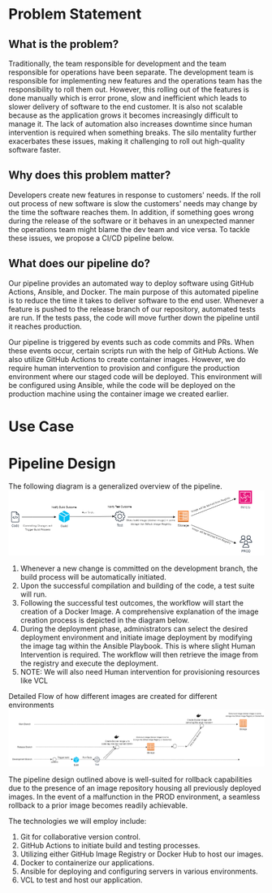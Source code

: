 # Problem Statement

## What is the problem?
Traditionally, the team responsible for development and the team responsible for operations have been separate. The development team is responsible for implementing new features and the operations team has the responsibility to roll them out. However, this rolling out of the features is done manually which is error prone, slow and inefficient which leads to slower delivery of software to the end customer. It is also not scalable because as the application grows it becomes increasingly difficult to manage it. The lack of automation also increases downtime since human intervention is required when something breaks. The silo mentality further exacerbates these issues, making it challenging to roll out high-quality software faster.

## Why does this problem matter?
Developers create new features in response to customers' needs. If the roll out process of new software is slow the customers' needs may change by the time the software reaches them. In addition, if something goes wrong during the release of the software or it behaves in an unexpected manner the operations team might blame the dev team and vice versa. To tackle these issues, we propose a CI/CD pipeline below.

## What does our pipeline do?
Our pipeline provides an automated way to deploy software using GitHub Actions, Ansible, and Docker. The main purpose of this automated pipeline is to reduce the time it takes to deliver software to the end user. Whenever a feature is pushed to the release branch of our repository, automated tests are run. If the tests pass, the code will move further down the pipeline until it reaches production.

Our pipeline is triggered by events such as code commits and PRs. When these events occur, certain scripts run with the help of GitHub Actions. We also utilize GitHub Actions to create container images. However, we do require human intervention to provision and configure the production environment where our staged code will be deployed. This environment will be configured using Ansible, while the code will be deployed on the production machine using the container image we created earlier.

# Use Case

# Pipeline Design
The following diagram is a generalized overview of the pipeline.
![Pipeline Design Overview](./pipeline%20designs/pipeline_design_overview.png)

1. Whenever a new change is committed on the development branch, the build process will be automatically initiated.
2. Upon the successful compilation and building of the code, a test suite will run.
3. Following the successful test outcomes, the workflow will start the creation of a Docker Image. A comprehensive explanation of the image creation process is depicted in the diagram below.
4. During the deployment phase, administrators can select the desired deployment environment and initiate image deployment by modifying the image tag within the Ansible Playbook. This is where slight Human Intervention is required. The workflow will then retrieve the image from the registry and execute the deployment.
6. NOTE: We will also need Human intervention for provisioning resources like VCL

Detailed Flow of how different images are created for different environments
![Pipeline Detailed Design](./pipeline%20designs/pipeline_designed_detailed.png)

The pipeline design outlined above is well-suited for rollback capabilities due to the presence of an image repository housing all previously deployed images. In the event of a malfunction in the PROD environment, a seamless rollback to a prior image becomes readily achievable.

The technologies we will employ include:

1. Git for collaborative version control.
2. GitHub Actions to initiate build and testing processes.
3. Utilizing either GitHub Image Registry or Docker Hub to host our images.
4. Docker to containerize our applications.
5. Ansible for deploying and configuring servers in various environments.
6. VCL to test and host our application.




